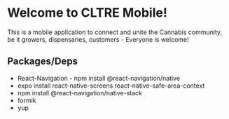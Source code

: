 # Welcome to CLTRE Mobile!
This is a mobile application to connect and unite the Cannabis community, be it growers, dispensaries, customers - Everyone is welcome!

## Packages/Deps
* React-Navigation - npm install @react-navigation/native
* expo install react-native-screens react-native-safe-area-context
* npm install @react-navigation/native-stack
* formik
* yup